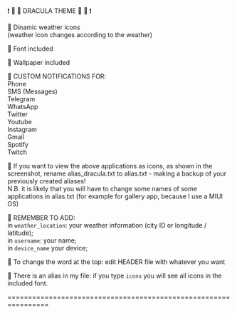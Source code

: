 ❗️ 🦇  🎨   DRACULA THEME   🎨  🦇 ❗️<br>

📌 Dinamic weather icons<br>
(weather icon changes according to the weather)

📌  Font included

📌  Wallpaper included

📌  CUSTOM NOTIFICATIONS FOR:<br>
Phone<br>
SMS (Messages)<br>
Telegram<br>
WhatsApp<br>
Twitter<br>
Youtube<br>
Instagram<br>
Gmail<br>
Spotify<br>
Twitch<br>

📌  If you want to view the above applications as icons, as shown in the screenshot, rename alias_dracula.txt to alias.txt - making a backup of your previously created aliases!<br>
N.B. it is likely that you will have to change some names of some applications in alias.txt (for example for gallery app, because I use a MIUI OS)<br>

📌  REMEMBER TO ADD:<br>
in `weather_location`: your weather information (city ID or longitude / latitude);<br>
in `username`: your name;<br>
in `device_name` your device;<br>

📌  To change the word at the top: edit HEADER file with whatever you want<br>

📌 There is an alias in my file: if you type `icons` you will see all icons in the included font.

================================================================
